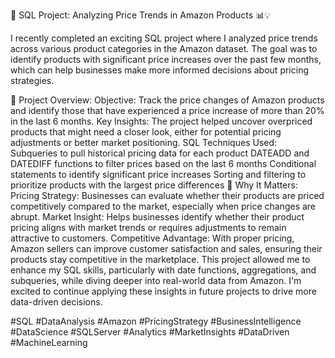 🚀 SQL Project: Analyzing Price Trends in Amazon Products 📊💡

I recently completed an exciting SQL project where I analyzed price trends across various product categories in the Amazon dataset. The goal was to identify products with significant price increases over the past few months, which can help businesses make more informed decisions about pricing strategies.

📌 Project Overview:
Objective: Track the price changes of Amazon products and identify those that have experienced a price increase of more than 20% in the last 6 months.
Key Insights: The project helped uncover overpriced products that might need a closer look, either for potential pricing adjustments or better market positioning.
SQL Techniques Used:
Subqueries to pull historical pricing data for each product
DATEADD and DATEDIFF functions to filter prices based on the last 6 months
Conditional statements to identify significant price increases
Sorting and filtering to prioritize products with the largest price differences
💼 Why It Matters:
Pricing Strategy: Businesses can evaluate whether their products are priced competitively compared to the market, especially when price changes are abrupt.
Market Insight: Helps businesses identify whether their product pricing aligns with market trends or requires adjustments to remain attractive to customers.
Competitive Advantage: With proper pricing, Amazon sellers can improve customer satisfaction and sales, ensuring their products stay competitive in the marketplace.
This project allowed me to enhance my SQL skills, particularly with date functions, aggregations, and subqueries, while diving deeper into real-world data from Amazon. I'm excited to continue applying these insights in future projects to drive more data-driven decisions.

#SQL #DataAnalysis #Amazon #PricingStrategy #BusinessIntelligence #DataScience #SQLServer #Analytics #MarketInsights #DataDriven #MachineLearning
